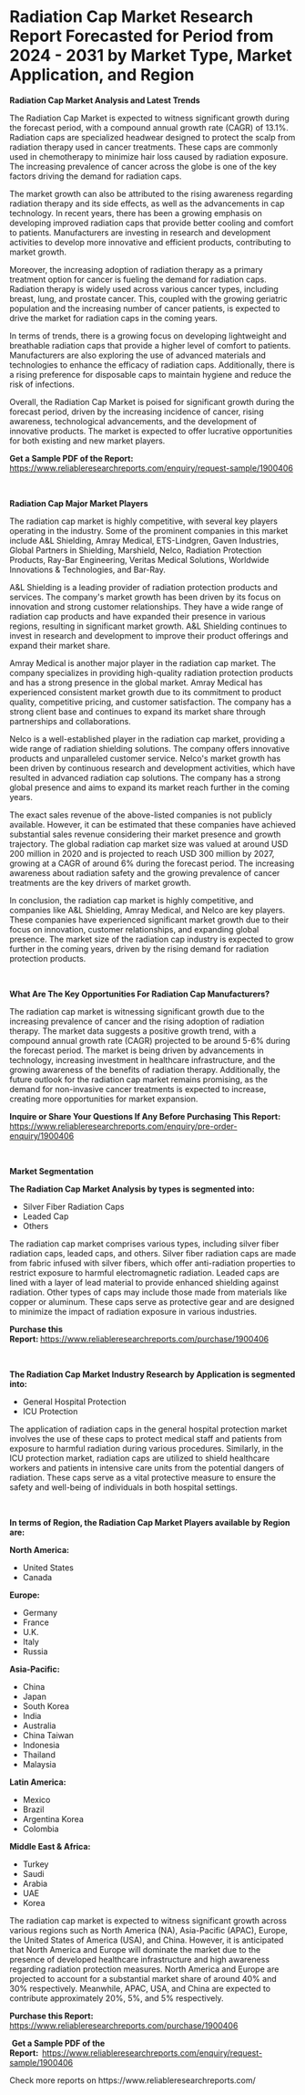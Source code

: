 <p><h1>Radiation Cap Market Research Report Forecasted for Period from 2024 -  2031 by Market Type, Market Application, and Region</h1></p><p><strong>Radiation Cap Market Analysis and Latest Trends</strong></p>
<p><p>The Radiation Cap Market is expected to witness significant growth during the forecast period, with a compound annual growth rate (CAGR) of 13.1%. Radiation caps are specialized headwear designed to protect the scalp from radiation therapy used in cancer treatments. These caps are commonly used in chemotherapy to minimize hair loss caused by radiation exposure. The increasing prevalence of cancer across the globe is one of the key factors driving the demand for radiation caps.</p><p>The market growth can also be attributed to the rising awareness regarding radiation therapy and its side effects, as well as the advancements in cap technology. In recent years, there has been a growing emphasis on developing improved radiation caps that provide better cooling and comfort to patients. Manufacturers are investing in research and development activities to develop more innovative and efficient products, contributing to market growth.</p><p>Moreover, the increasing adoption of radiation therapy as a primary treatment option for cancer is fueling the demand for radiation caps. Radiation therapy is widely used across various cancer types, including breast, lung, and prostate cancer. This, coupled with the growing geriatric population and the increasing number of cancer patients, is expected to drive the market for radiation caps in the coming years.</p><p>In terms of trends, there is a growing focus on developing lightweight and breathable radiation caps that provide a higher level of comfort to patients. Manufacturers are also exploring the use of advanced materials and technologies to enhance the efficacy of radiation caps. Additionally, there is a rising preference for disposable caps to maintain hygiene and reduce the risk of infections.</p><p>Overall, the Radiation Cap Market is poised for significant growth during the forecast period, driven by the increasing incidence of cancer, rising awareness, technological advancements, and the development of innovative products. The market is expected to offer lucrative opportunities for both existing and new market players.</p></p>
<p><strong>Get a Sample PDF of the Report:&nbsp;</strong> <a href="https://www.reliableresearchreports.com/enquiry/request-sample/1900406">https://www.reliableresearchreports.com/enquiry/request-sample/1900406</a></p>
<p>&nbsp;</p>
<p><strong>Radiation Cap Major Market Players</strong></p>
<p><p>The radiation cap market is highly competitive, with several key players operating in the industry. Some of the prominent companies in this market include A&L Shielding, Amray Medical, ETS-Lindgren, Gaven Industries, Global Partners in Shielding, Marshield, Nelco, Radiation Protection Products, Ray-Bar Engineering, Veritas Medical Solutions, Worldwide Innovations & Technologies, and Bar-Ray.</p><p>A&L Shielding is a leading provider of radiation protection products and services. The company's market growth has been driven by its focus on innovation and strong customer relationships. They have a wide range of radiation cap products and have expanded their presence in various regions, resulting in significant market growth. A&L Shielding continues to invest in research and development to improve their product offerings and expand their market share.</p><p>Amray Medical is another major player in the radiation cap market. The company specializes in providing high-quality radiation protection products and has a strong presence in the global market. Amray Medical has experienced consistent market growth due to its commitment to product quality, competitive pricing, and customer satisfaction. The company has a strong client base and continues to expand its market share through partnerships and collaborations.</p><p>Nelco is a well-established player in the radiation cap market, providing a wide range of radiation shielding solutions. The company offers innovative products and unparalleled customer service. Nelco's market growth has been driven by continuous research and development activities, which have resulted in advanced radiation cap solutions. The company has a strong global presence and aims to expand its market reach further in the coming years.</p><p>The exact sales revenue of the above-listed companies is not publicly available. However, it can be estimated that these companies have achieved substantial sales revenue considering their market presence and growth trajectory. The global radiation cap market size was valued at around USD 200 million in 2020 and is projected to reach USD 300 million by 2027, growing at a CAGR of around 6% during the forecast period. The increasing awareness about radiation safety and the growing prevalence of cancer treatments are the key drivers of market growth.</p><p>In conclusion, the radiation cap market is highly competitive, and companies like A&L Shielding, Amray Medical, and Nelco are key players. These companies have experienced significant market growth due to their focus on innovation, customer relationships, and expanding global presence. The market size of the radiation cap industry is expected to grow further in the coming years, driven by the rising demand for radiation protection products.</p></p>
<p>&nbsp;</p>
<p><strong>What Are The Key Opportunities For Radiation Cap Manufacturers?</strong></p>
<p><p>The radiation cap market is witnessing significant growth due to the increasing prevalence of cancer and the rising adoption of radiation therapy. The market data suggests a positive growth trend, with a compound annual growth rate (CAGR) projected to be around 5-6% during the forecast period. The market is being driven by advancements in technology, increasing investment in healthcare infrastructure, and the growing awareness of the benefits of radiation therapy. Additionally, the future outlook for the radiation cap market remains promising, as the demand for non-invasive cancer treatments is expected to increase, creating more opportunities for market expansion.</p></p>
<p><strong>Inquire or Share Your Questions If Any Before Purchasing This Report:</strong> <a href="https://www.reliableresearchreports.com/enquiry/pre-order-enquiry/1900406">https://www.reliableresearchreports.com/enquiry/pre-order-enquiry/1900406</a></p>
<p>&nbsp;</p>
<p><strong>Market Segmentation</strong></p>
<p><strong>The Radiation Cap Market Analysis by types is segmented into:</strong></p>
<p><ul><li>Silver Fiber Radiation Caps</li><li>Leaded Cap</li><li>Others</li></ul></p>
<p><p>The radiation cap market comprises various types, including silver fiber radiation caps, leaded caps, and others. Silver fiber radiation caps are made from fabric infused with silver fibers, which offer anti-radiation properties to restrict exposure to harmful electromagnetic radiation. Leaded caps are lined with a layer of lead material to provide enhanced shielding against radiation. Other types of caps may include those made from materials like copper or aluminum. These caps serve as protective gear and are designed to minimize the impact of radiation exposure in various industries.</p></p>
<p><strong>Purchase this Report:&nbsp;</strong><a href="https://www.reliableresearchreports.com/purchase/1900406">https://www.reliableresearchreports.com/purchase/1900406</a></p>
<p>&nbsp;</p>
<p><strong>The Radiation Cap Market Industry Research by Application is segmented into:</strong></p>
<p><ul><li>General Hospital Protection</li><li>ICU Protection</li></ul></p>
<p><p>The application of radiation caps in the general hospital protection market involves the use of these caps to protect medical staff and patients from exposure to harmful radiation during various procedures. Similarly, in the ICU protection market, radiation caps are utilized to shield healthcare workers and patients in intensive care units from the potential dangers of radiation. These caps serve as a vital protective measure to ensure the safety and well-being of individuals in both hospital settings.</p></p>
<p>&nbsp;</p>
<p><strong>In terms of Region, the Radiation Cap Market Players available by Region are:</strong></p>
<p>
    <p> <strong> North America: </strong>
        <ul>
            <li>United States</li>
            <li>Canada</li>
        </ul>
        </p> 
    <p> <strong> Europe: </strong>
        <ul>
            <li>Germany</li>
            <li>France</li>
            <li>U.K.</li>
            <li>Italy</li>
            <li>Russia</li>
        </ul>
        </p> 
    <p> <strong> Asia-Pacific: </strong>
        <ul>
            <li>China</li>
            <li>Japan</li>
            <li>South Korea</li>
            <li>India</li>
            <li>Australia</li>
            <li>China Taiwan</li>
            <li>Indonesia</li>
            <li>Thailand</li>
            <li>Malaysia</li>
        </ul>
        </p> 
    <p> <strong> Latin America: </strong>
        <ul>
            <li>Mexico</li>
            <li>Brazil</li>
            <li>Argentina Korea</li>
            <li>Colombia</li>
        </ul>
        </p> 
    <p> <strong> Middle East & Africa: </strong>
        <ul>
            <li>Turkey</li>
            <li>Saudi</li>
            <li>Arabia</li>
            <li>UAE</li>
            <li>Korea</li>
        </ul>
    </p>
    </p>
<p><p>The radiation cap market is expected to witness significant growth across various regions such as North America (NA), Asia-Pacific (APAC), Europe, the United States of America (USA), and China. However, it is anticipated that North America and Europe will dominate the market due to the presence of developed healthcare infrastructure and high awareness regarding radiation protection measures. North America and Europe are projected to account for a substantial market share of around 40% and 30% respectively. Meanwhile, APAC, USA, and China are expected to contribute approximately 20%, 5%, and 5% respectively.</p></p>
<p><strong>Purchase this Report: </strong><a href="https://www.reliableresearchreports.com/purchase/1900406">https://www.reliableresearchreports.com/purchase/1900406</a></p>
<p>&nbsp;<strong>Get a Sample PDF of the Report:&nbsp;&nbsp;</strong><a href="https://www.reliableresearchreports.com/enquiry/request-sample/1900406">https://www.reliableresearchreports.com/enquiry/request-sample/1900406</a></p>
<p><strong></strong></p>
<p>Check more reports on https://www.reliableresearchreports.com/</p>